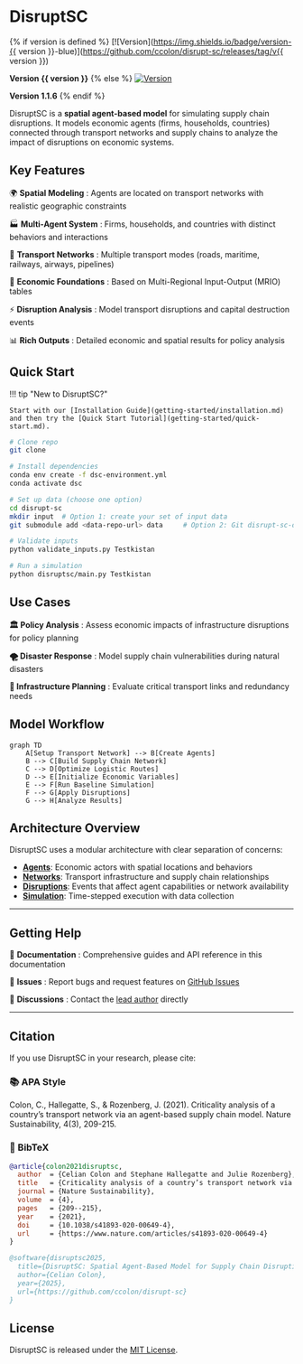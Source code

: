 # DisruptSC

{% if version is defined %}
[![Version](https://img.shields.io/badge/version-{{ version }}-blue)](https://github.com/ccolon/disrupt-sc/releases/tag/v{{ version }})

**Version {{ version }}**
{% else %}
[![Version](https://img.shields.io/badge/version-1.1.6-blue)](https://github.com/ccolon/disrupt-sc/releases/tag/v1.1.6)

**Version 1.1.6**
{% endif %}

DisruptSC is a **spatial agent-based model** for simulating supply chain disruptions. It models economic agents (firms, households, countries) connected through transport networks and supply chains to analyze the impact of disruptions on economic systems.

## Key Features

🌍 **Spatial Modeling**
:   Agents are located on transport networks with realistic geographic constraints

🏭 **Multi-Agent System**
:   Firms, households, and countries with distinct behaviors and interactions

🚛 **Transport Networks**
:   Multiple transport modes (roads, maritime, railways, airways, pipelines)

💼 **Economic Foundations**
:   Based on Multi-Regional Input-Output (MRIO) tables

⚡ **Disruption Analysis**
:   Model transport disruptions and capital destruction events

📊 **Rich Outputs**
:   Detailed economic and spatial results for policy analysis

## Quick Start

!!! tip "New to DisruptSC?"
    
    Start with our [Installation Guide](getting-started/installation.md) and then try the [Quick Start Tutorial](getting-started/quick-start.md).

```bash
# Clone repo
git clone 

# Install dependencies
conda env create -f dsc-environment.yml
conda activate dsc

# Set up data (choose one option)
cd disrupt-sc
mkdir input  # Option 1: create your set of input data
git submodule add <data-repo-url> data     # Option 2: Git disrupt-sc-data submodule (invitation-only)

# Validate inputs
python validate_inputs.py Testkistan

# Run a simulation
python disruptsc/main.py Testkistan
```

## Use Cases

**🏛️ Policy Analysis**
:   Assess economic impacts of infrastructure disruptions for policy planning

**🌪️ Disaster Response**
:   Model supply chain vulnerabilities during natural disasters

**🚧 Infrastructure Planning**
:   Evaluate critical transport links and redundancy needs

## Model Workflow

```mermaid
graph TD
    A[Setup Transport Network] --> B[Create Agents]
    B --> C[Build Supply Chain Network]
    C --> D[Optimize Logistic Routes]
    D --> E[Initialize Economic Variables]
    E --> F[Run Baseline Simulation]
    F --> G[Apply Disruptions]
    G --> H[Analyze Results]
```

## Architecture Overview

DisruptSC uses a modular architecture with clear separation of concerns:

- **[Agents](architecture/agents.md)**: Economic actors with spatial locations and behaviors
- **[Networks](architecture/networks.md)**: Transport infrastructure and supply chain relationships  
- **[Disruptions](architecture/disruptions.md)**: Events that affect agent capabilities or network availability
- **[Simulation](architecture/simulation.md)**: Time-stepped execution with data collection

---

## Getting Help

📖 **Documentation**
:   Comprehensive guides and API reference in this documentation

🐛 **Issues**
:   Report bugs and request features on [GitHub Issues](https://github.com/worldbank/disrupt-sc/issues)

💬 **Discussions**
:   Contact the [lead author](contributors/index.md) directly

---

## Citation

If you use DisruptSC in your research, please cite:

### 📚 APA Style

Colon, C., Hallegatte, S., & Rozenberg, J. (2021). Criticality analysis of a country’s transport network via an agent-based supply chain model. Nature Sustainability, 4(3), 209-215.


### 🔖 BibTeX

```bibtex
@article{colon2021disruptsc,
  author  = {Celian Colon and Stephane Hallegatte and Julie Rozenberg},
  title   = {Criticality analysis of a country’s transport network via an agent-based supply chain model},
  journal = {Nature Sustainability},
  volume  = {4},
  pages   = {209--215},
  year    = {2021},
  doi     = {10.1038/s41893-020-00649-4},
  url     = {https://www.nature.com/articles/s41893-020-00649-4}
}
```
```bibtex
@software{disruptsc2025,
  title={DisruptSC: Spatial Agent-Based Model for Supply Chain Disruption Analysis},
  author={Celian Colon},
  year={2025},
  url={https://github.com/ccolon/disrupt-sc}
}
```

## License

DisruptSC is released under the [MIT License](https://github.com/worldbank/disrupt-sc/blob/main/LICENSE).